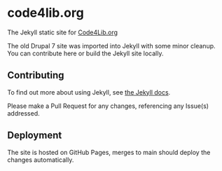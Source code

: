 # code4lib.org

The Jekyll static site for [Code4Lib.org](https://code4lib.org)

The old Drupal 7 site was imported into Jekyll with some minor cleanup. You can contribute here or build the Jekyll site locally.

## Contributing

To find out more about using Jekyll, see [the Jekyll docs](https://jekyllrb.com/).

Please make a Pull Request for any changes, referencing any Issue(s) addressed.

## Deployment

The site is hosted on GitHub Pages, merges to main should deploy the changes automatically. 
